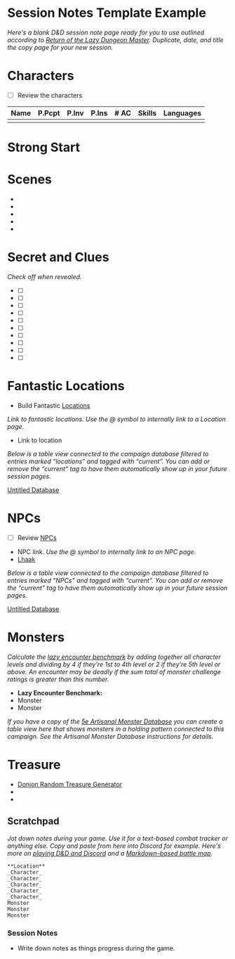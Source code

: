 # Session Notes Template Example

*Here's a blank D&D session note page ready for you to use outlined according to [Return of the Lazy Dungeon Master](https://slyflourish.com/returnofthelazydm/index.html). Duplicate, date, and title the copy page for your new session.* 

# Characters

- [ ]  Review the characters

| Name | P.Pcpt | P.Inv | P.Ins | # AC | Skills | Languages |
| ---- | ---- | ---- | ---- | ---- | ---- | ---- |
|  |  |  |  |  |  |  |
# Strong Start

# Scenes

- 
- 
- 
- 
- 

# Secret and Clues

*Check off when revealed.*

- [ ]  
- [ ]  
- [ ]  
- [ ]  
- [ ]  
- [ ]  
- [ ]  
- [ ]  
- [ ]  
- [ ]  

# Fantastic Locations

- Build Fantastic [Locations](https://www.notion.so/Locations-0e1706c0466846bba571f41784640bb2?pvs=21)

*Link to fantastic locations. Use the @ symbol to internally link to a Location page.*

- Link to location

*Below is a table view connected to the campaign database filtered to entries marked “locations” and tagged with “current”. You can add or remove the “current” tag to have them automatically show up in your future session pages.* 

[Untitled Database](Session%20Notes%20Template%20Example%20ed91b4f6289a4c1595d386c91cf0f091/Untitled%20Database%208f9bf32cbe9f4810b5ebc9ad6b375e15.csv)

# NPCs

- [ ]  Review [NPCs](https://www.notion.so/NPCs-e715934ba31646b4ab566748bfd35f62?pvs=21)
- NPC link. *Use the @ symbol to internally link to an NPC page.*
- [Lhaak](https://www.notion.so/Lhaak-d7e909de32994ef8b2639a49758831d0?pvs=21)

*Below is a table view connected to the campaign database filtered to entries marked “NPCs” and tagged with “current”. You can add or remove the “current” tag to have them automatically show up in your future session pages.*

[Untitled Database](Session%20Notes%20Template%20Example%20ed91b4f6289a4c1595d386c91cf0f091/Untitled%20Database%20e315c121251f44b0be042ea17542966e.csv)

# Monsters

*Calculate the [lazy encounter benchmark](https://slyflourish.com/the_lazy_encounter_benchmark.html) by adding together all character levels and dividing by 4 if they're 1st to 4th level or 2 if they’re 5th level or above. An encounter may be deadly if the sum total of monster challenge ratings is greater than this number.*

- **Lazy Encounter Benchmark:**
- Monster
- Monster

*If you have a copy of the [5e Artisanal Monster Database](https://www.notion.so/5e-Artisanal-Monster-Database-Description-and-Instructions-f079e27166af408f8717888e0e5b5fbe?pvs=21) you can create a table view here that shows monsters in a holding pattern connected to this campaign. See the Artisanal Monster Database instructions for details.*

# Treasure

- [Donjon Random Treasure Generator](https://donjon.bin.sh/5e/random/#type=treasure;treasure-cr=4;treasure-loot_type=treasure_hoard)
- 
- 

## Scratchpad

*Jot down notes during your game. Use it for a text-based combat tracker or anything else. Copy and paste from here into Discord for example. Here's more on [playing D&D and Discord](https://slyflourish.com/playing_dnd_over_discord.html) and a [Markdown-based battle map](https://slyflourish.com/text-based_battle_maps.html).*

```
**Location**
_Character_
_Character_
_Character_
_Character_
_Character_
Monster
Monster
Monster
```

### Session Notes

- Write down notes as things progress during the game.